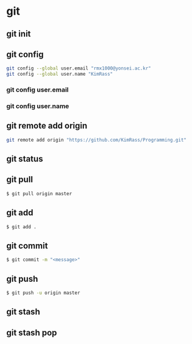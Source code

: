 # git
## git init
## git config
```bash
git config --global user.email "rmx1000@yonsei.ac.kr"
git config --global user.name "KimRass"
```
### git config user.email
### git config user.name
## git remote add origin
```bash
git remote add origin "https://github.com/KimRass/Programming.git"
```
## git status
## git pull
```bash
$ git pull origin master
```
## git add
```bash
$ git add .
```
## git commit
```bash
$ git commit -m "<message>"
```
## git push
```bash
$ git push -u origin master
```
## git stash
## git stash pop